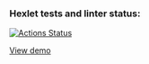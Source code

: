 ### Hexlet tests and linter status:
[![Actions Status](https://github.com/richpeach-bot/layout-designer-project-58/workflows/hexlet-check/badge.svg)](https://github.com/richpeach-bot/layout-designer-project-58/actions)

[View demo](https://richpeach-bot.github.io/layout-designer-project-58/src/index.html)
